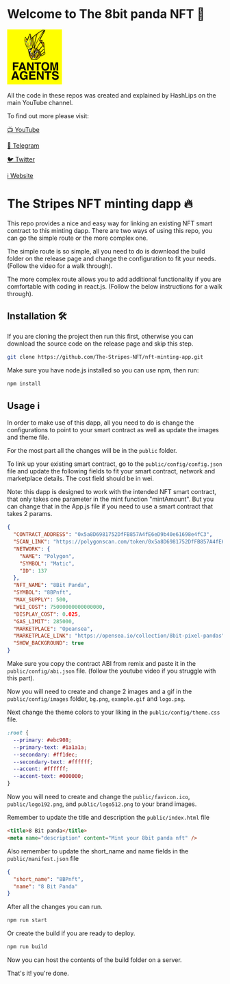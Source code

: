 # Welcome to The 8bit panda NFT 💎

![](https://github.com/The-Stripes-NFT/nft-minting-app/blob/main/logo-blob.png)

All the code in these repos was created and explained by HashLips on the main YouTube channel.

To find out more please visit:

[📺 YouTube](https://www.youtube.com/AliSolanki)

[💬 Telegram](https://t.me/studentsamaj)

[🐦 Twitter](https://twitter.com/thestripesnft)

[ℹ️ Website](https://thestripesnft.com/)

# The Stripes NFT minting dapp 🔥

This repo provides a nice and easy way for linking an existing NFT smart contract to this minting dapp. There are two ways of using this repo, you can go the simple route or the more complex one.

The simple route is so simple, all you need to do is download the build folder on the release page and change the configuration to fit your needs. (Follow the video for a walk through).

The more complex route allows you to add additional functionality if you are comfortable with coding in react.js. (Follow the below instructions for a walk through).

## Installation 🛠️

If you are cloning the project then run this first, otherwise you can download the source code on the release page and skip this step.

```sh
git clone https://github.com/The-Stripes-NFT/nft-minting-app.git
```

Make sure you have node.js installed so you can use npm, then run:

```sh
npm install
```

## Usage ℹ️

In order to make use of this dapp, all you need to do is change the configurations to point to your smart contract as well as update the images and theme file.

For the most part all the changes will be in the `public` folder.

To link up your existing smart contract, go to the `public/config/config.json` file and update the following fields to fit your smart contract, network and marketplace details. The cost field should be in wei.

Note: this dapp is designed to work with the intended NFT smart contract, that only takes one parameter in the mint function "mintAmount". But you can change that in the App.js file if you need to use a smart contract that takes 2 params.

```json
{
  "CONTRACT_ADDRESS": "0x5a8D6981752DfFB857A4fE6eD9b40e61698e4fC3",
  "SCAN_LINK": "https://polygonscan.com/token/0x5a8D6981752DfFB857A4fE6eD9b40e61698e4fC3",
  "NETWORK": {
    "NAME": "Polygon",
    "SYMBOL": "Matic",
    "ID": 137
  },
  "NFT_NAME": "8Bit Panda",
  "SYMBOL": "8BPnft",
  "MAX_SUPPLY": 500,
  "WEI_COST": 75000000000000000,
  "DISPLAY_COST": 0.025,
  "GAS_LIMIT": 285000,
  "MARKETPLACE": "Opeansea",
  "MARKETPLACE_LINK": "https://opensea.io/collection/8bit-pixel-pandas",
  "SHOW_BACKGROUND": true
}
```

Make sure you copy the contract ABI from remix and paste it in the `public/config/abi.json` file.
(follow the youtube video if you struggle with this part).

Now you will need to create and change 2 images and a gif in the `public/config/images` folder, `bg.png`, `example.gif` and `logo.png`.

Next change the theme colors to your liking in the `public/config/theme.css` file.

```css
:root {
  --primary: #ebc908;
  --primary-text: #1a1a1a;
  --secondary: #ff1dec;
  --secondary-text: #ffffff;
  --accent: #ffffff;
  --accent-text: #000000;
}
```

Now you will need to create and change the `public/favicon.ico`, `public/logo192.png`, and
`public/logo512.png` to your brand images.

Remember to update the title and description the `public/index.html` file

```html
<title>8 Bit panda</title>
<meta name="description" content="Mint your 8bit panda nft" />
```

Also remember to update the short_name and name fields in the `public/manifest.json` file

```json
{
  "short_name": "8BPnft",
  "name": "8 Bit Panda"
}
```

After all the changes you can run.

```sh
npm run start
```

Or create the build if you are ready to deploy.

```sh
npm run build
```

Now you can host the contents of the build folder on a server.

That's it! you're done.
